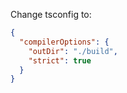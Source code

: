 Change tsconfig to:
```json
{
  "compilerOptions": {
    "outDir": "./build",
    "strict": true
  }
}
```